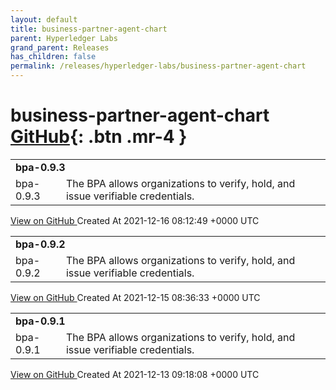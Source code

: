 ```yaml
---
layout: default
title: business-partner-agent-chart
parent: Hyperledger Labs
grand_parent: Releases
has_children: false
permalink: /releases/hyperledger-labs/business-partner-agent-chart
---
```


# business-partner-agent-chart <span class="fs-3 right-align">[GitHub](https://github.com/hyperledger-labs/business-partner-agent-chart){: .btn .mr-4 }</span>


<div>
    <table>
        <tr>
            <td colspan="2">
                <b>
                    bpa-0.9.3
                </b>
            </td>
        </tr>
        <tr>
            <td>
                <span class="chip">
                    bpa-0.9.3
                </span>
            </td>
            <td>
                The BPA allows organizations to verify, hold, and issue verifiable credentials.
            </td>
        </tr>
    </table>
    <a href="https://github.com/hyperledger-labs/business-partner-agent-chart/releases/tag/bpa-0.9.3" class=".btn">
        View on GitHub
    </a>
    <span class="right-align">
        Created At 2021-12-16 08:12:49 +0000 UTC
    </span>
</div>

<div>
    <table>
        <tr>
            <td colspan="2">
                <b>
                    bpa-0.9.2
                </b>
            </td>
        </tr>
        <tr>
            <td>
                <span class="chip">
                    bpa-0.9.2
                </span>
            </td>
            <td>
                The BPA allows organizations to verify, hold, and issue verifiable credentials.
            </td>
        </tr>
    </table>
    <a href="https://github.com/hyperledger-labs/business-partner-agent-chart/releases/tag/bpa-0.9.2" class=".btn">
        View on GitHub
    </a>
    <span class="right-align">
        Created At 2021-12-15 08:36:33 +0000 UTC
    </span>
</div>

<div>
    <table>
        <tr>
            <td colspan="2">
                <b>
                    bpa-0.9.1
                </b>
            </td>
        </tr>
        <tr>
            <td>
                <span class="chip">
                    bpa-0.9.1
                </span>
            </td>
            <td>
                The BPA allows organizations to verify, hold, and issue verifiable credentials.
            </td>
        </tr>
    </table>
    <a href="https://github.com/hyperledger-labs/business-partner-agent-chart/releases/tag/bpa-0.9.1" class=".btn">
        View on GitHub
    </a>
    <span class="right-align">
        Created At 2021-12-13 09:18:08 +0000 UTC
    </span>
</div>

